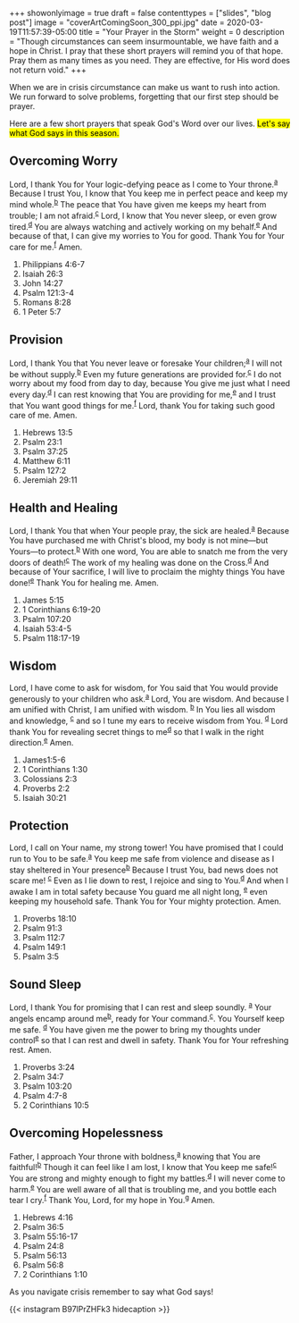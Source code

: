 +++
showonlyimage = true
draft = false
contenttypes = ["slides", "blog post"]
image = "coverArtComingSoon_300_ppi.jpg"
date = 2020-03-19T11:57:39-05:00
title = "Your Prayer in the Storm"
weight = 0
description = "Though circumstances can seem insurmountable, we have faith and a hope in Christ. I pray that these short prayers will remind you of that hope. Pray them as many times as you need. They are effective, for His word does not return void."
+++

When we are in crisis circumstance can make us want to rush into action. We run forward to solve problems, forgetting that our first step should be prayer.

Here are a few short prayers that speak God's Word over our lives. <mark>Let's say what God says in this season.</mark>

## Overcoming Worry
Lord, I thank You for Your logic-defying peace as I come to Your throne.<sup><a class='footnote-reference' id='footnote-a-reference' href='#footnote-a'>a</a></sup>
 Because I trust You, I know that You keep me in perfect peace and keep my mind whole.<sup><a class='footnote-reference' id='footnote-b-reference' href='#footnote-b'>b</a></sup>
  The peace that You have given me keeps my heart from trouble; I am not afraid.<sup><a class='footnote-reference' id='footnote-c-reference' href='#footnote-c'>c</a></sup>
 Lord, I know that You never sleep, or even grow tired.<sup><a class='footnote-reference' id='footnote-d-reference' href='#footnote-d'>d</a></sup>
  You are always watching and actively working on my behalf.<sup><a class='footnote-reference' id='footnote-e-reference' href='#footnote-e'>e</a></sup>
   And because of that, I can give my worries to You for good. Thank You for Your care for me.<sup><a class='footnote-reference' id='footnote-f-reference' href='#footnote-f'>f</a></sup>
    Amen.

<ol class='footnotes' id='footnotes'>
  <li class='footnote' id='footnote-a'>Philippians 4:6-7</li>
  <li class='footnote' id='footnote-b'>Isaiah 26:3</li>
  <li class='footnote' id='footnote-c'>John 14:27</li> 
  <li class='footnote' id='footnote-d'>Psalm 121:3-4</li>
  <li class='footnote' id='footnote-e'>Romans 8:28</li>
  <li class='footnote' id='footnote-f'>1 Peter 5:7</li>
</ol>

## Provision
Lord, I thank You that You never leave or foresake Your children;<sup><a class='footnote-reference' id='footnote-a-reference' href='#footnote-a'>a</a></sup>
 I will not be without supply.<sup><a class='footnote-reference' id='footnote-b-reference' href='#footnote-b'>b</a></sup>
 Even my future generations are provided for.<sup><a class='footnote-reference' id='footnote-c-reference' href='#footnote-c'>c</a></sup>
 I do not worry about my food from day to day, because You give me just what I need every day.<sup><a class='footnote-reference' id='footnote-d-reference' href='#footnote-d'>d</a></sup>
 I can rest knowing that You are providing for me,<sup><a class='footnote-reference' id='footnote-e-reference' href='#footnote-e'>e</a></sup>
 and I trust that You want good things for me.<sup><a class='footnote-reference' id='footnote-f-reference' href='#footnote-f'>f</a></sup> Lord, thank You for taking such good care of me. Amen.

 <ol class='footnotes' id='footnotes'>
  <li class='footnote' id='footnote-a'>Hebrews 13:5</li>
  <li class='footnote' id='footnote-b'>Psalm 23:1</li>
  <li class='footnote' id='footnote-c'>Psalm 37:25</li>
  <li class='footnote' id='footnote-d'>Matthew 6:11</li>
  <li class='footnote' id='footnote-e'>Psalm 127:2</li>
  <li class='footnote' id='footnote-f'>Jeremiah 29:11</li>
 </ol>

## Health and Healing
Lord, I thank You that when Your people pray, the sick are healed.<sup><a class='footnote-reference' id='footnote-a-reference' href='#footnote-a'>a</a></sup>
 Because You have purchased me with Christ's blood, my body is not mine—but Yours—to protect.<sup><a class='footnote-reference' id='footnote-b-reference' href='#footnote-b'>b</a></sup>
  With one word, You are able to snatch me from the very doors of death!<sup><a class='footnote-reference' id='footnote-c-reference' href='#footnote-c'>c</a></sup>
 The work of my healing was done on the Cross.<sup><a class='footnote-reference' id='footnote-d-reference' href='#footnote-d'>d</a></sup>
  And because of Your sacrifice, I will live to proclaim the mighty things You have done!<sup><a class='footnote-reference' id='footnote-e-reference' href='#footnote-e'>e</a></sup>
Thank You for healing me. Amen.


<ol class='footnotes' id='footnotes'>
  <li class='footnote' id='footnote-a'>James 5:15</li>
  <li class='footnote' id='footnote-b'>1 Corinthians 6:19-20</li>
  <li class='footnote' id='footnote-c'>Psalm 107:20</li>
  <li class='footnote' id='footnote-d'>Isaiah 53:4-5</li>
  <li class='footnote' id='footnote-e'>Psalm 118:17-19</li>
</ol>

## Wisdom

Lord, I have come to ask for wisdom, for You said that You would provide generously to your children who ask.<sup><a class='footnote-reference' id='footnote-a-reference' href='#footnote-a'>a</a></sup> Lord, You are wisdom. And because I am unified with Christ, I am unified with wisdom. <sup><a class='footnote-reference' id='footnote-b-reference' href='#footnote-b'>b</a></sup>
In You lies all wisdom and knowledge, <sup><a class='footnote-reference' id='footnote-c-reference' href='#footnote-c'>c</a></sup>
 and so I tune my ears to receive wisdom from You. <sup><a class='footnote-reference' id='footnote-d-reference' href='#footnote-d'>d</a></sup>
 Lord thank You for revealing secret things to me<sup><a class='footnote-reference' id='footnote-d-reference' href='#footnote-d'>d</a></sup>
 so that I walk in the right direction.<sup><a class='footnote-reference' id='footnote-e-reference' href='#footnote-e'>e</a></sup>
  Amen.

<ol class='footnotes' id='footnotes'>
  <li class='footnote' id='footnote-a'>James1:5-6</li>
  <li class='footnote' id='footnote-b'>1 Corinthians 1:30</li> 
  <li class='footnote' id='footnote-c'>Colossians 2:3</li>
  <li class='footnote' id='footnote-d'>Proverbs 2:2</li>
  <li class='footnote' id='footnote-e'>Isaiah 30:21</li>
</ol>

## Protection

Lord, I call on Your name, my strong tower! You have promised that I could run to You to be safe.<sup><a class='footnote-reference' id='footnote-a-reference' href='#footnote-a'>a</a></sup>
 You keep me safe from violence and disease as I stay sheltered in Your presence<sup><a class='footnote-reference' id='footnote-b-reference' href='#footnote-b'>b</a></sup>
  Because I trust You, bad news does not scare me! <sup><a class='footnote-reference' id='footnote-c-reference' href='#footnote-c'>c</a></sup>
 Even as I lie down to rest, I rejoice and sing to You.<sup><a class='footnote-reference' id='footnote-d-reference' href='#footnote-d'>d</a></sup>
  And when I awake I am in total safety because You guard me all night long, <sup><a class='footnote-reference' id='footnote-e-reference' href='#footnote-e'>e</a></sup>
   even keeping my household safe.
   Thank You for Your mighty protection. Amen.

<ol class='footnotes' id='footnotes'>
  <li class='footnote' id='footnote-a'>Proverbs 18:10</li>
  <li class='footnote' id='footnote-b'>Psalm 91:3</li>
  <li class='footnote' id='footnote-c'>Psalm 112:7</li>
  <li class='footnote' id='footnote-d'>Psalm 149:1</li>
  <li class='footnote' id='footnote-e'>Psalm 3:5</li>
</ol>

## Sound Sleep

Lord, I thank You for promising that I can rest and sleep soundly. <sup><a class='footnote-reference' id='footnote-a-reference' href='#footnote-a'>a</a></sup>
Your angels encamp around me<sup><a class='footnote-reference' id='footnote-b-reference' href='#footnote-b'>b</a></sup>, ready for Your command.<sup><a class='footnote-reference' id='footnote-c-reference' href='#footnote-c'>c</a></sup>. You Yourself keep me safe. <sup><a class='footnote-reference' id='footnote-d-reference' href='#footnote-d'>d</a></sup>
 You have given me the power to bring my thoughts under control<sup><a class='footnote-reference' id='footnote-e-reference' href='#footnote-e'>e</a></sup> so that I can rest and dwell in safety. Thank You for Your refreshing rest. Amen.

<ol class='footnotes' id='footnotes'>
  <li class='footnote' id='footnote-a'>Proverbs 3:24</li> 
  <li class='footnote' id='footnote-b'>Psalm 34:7</li>
  <li class='footnote' id='footnote-c'>Psalm 103:20</li>
  <li class='footnote' id='footnote-d'>Psalm 4:7-8</li>
  <li class='footnote' id='footnote-e'>2 Corinthians 10:5</li>
</ol>

## Overcoming Hopelessness

Father, I approach Your throne with boldness,<sup><a class='footnote-reference' id='footnote-a-reference' href='#footnote-a'>a</a></sup>
 knowing that You are faithful!<sup><a class='footnote-reference' id='footnote-b-reference' href='#footnote-b'>b</a></sup> Though it can feel like I am lost, I know that You keep me safe!<sup><a class='footnote-reference' id='footnote-c-reference' href='#footnote-c'>c</a></sup>
 You are strong and mighty enough to fight my battles.<sup><a class='footnote-reference' id='footnote-d-reference' href='#footnote-d'>d</a></sup>
 I will never come to harm.<sup><a class='footnote-reference' id='footnote-e-reference' href='#footnote-e'>e</a></sup>
 You are well aware of all that is troubling me, and you bottle each tear I cry.<sup><a class='footnote-reference' id='footnote-f-reference' href='#footnote-f'>f</a></sup>
  Thank You, Lord, for my hope in You.<sup><a class='footnote-reference' id='footnote-g-reference' href='#footnote-g'>g</a></sup>
   Amen.
 

<ol class='footnotes' id='footnotes'>
  <li class='footnote' id='footnote-a'>Hebrews 4:16</li>
  <li class='footnote' id='footnote-b'>Psalm 36:5</li>
  <li class='footnote' id='footnote-c'>Psalm 55:16-17</li>
  <li class='footnote' id='footnote-d'>Psalm 24:8</li>
  <li class='footnote' id='footnote-e'>Psalm 56:13</li>
  <li class='footnote' id='footnote-f'>Psalm 56:8</li>
  <li class='footnote' id='footnote-g'>2 Corinthians 1:10</li>
</ol>

As you navigate crisis remember to say what God says! 

{{< instagram B97lPrZHFk3 hidecaption >}}